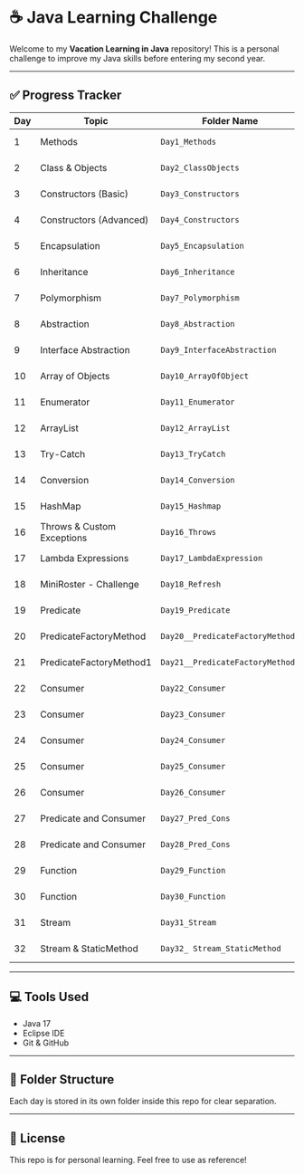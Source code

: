 # ☕️ Java Learning Challenge

Welcome to my **Vacation Learning in Java** repository! This is a personal challenge to improve my Java skills before entering my second year. 

---

## ✅ Progress Tracker

| Day  | Topic                     | Folder Name                       | Status   |
|------|---------------------------|-----------------------------------|----------|
| 1    | Methods                   | `Day1_Methods`                    | ✅ Done  |
| 2    | Class & Objects           | `Day2_ClassObjects`               | ✅ Done  |
| 3    | Constructors (Basic)      | `Day3_Constructors`               | ✅ Done  |
| 4    | Constructors (Advanced)   | `Day4_Constructors`               | ✅ Done  |
| 5    | Encapsulation             | `Day5_Encapsulation`              | ✅ Done  |
| 6    | Inheritance               | `Day6_Inheritance`                | ✅ Done  |
| 7    | Polymorphism              | `Day7_Polymorphism`               | ✅ Done  |
| 8    | Abstraction               | `Day8_Abstraction`                | ✅ Done  |
| 9    | Interface Abstraction     | `Day9_InterfaceAbstraction`       | ✅ Done  |
| 10   | Array of Objects          | `Day10_ArrayOfObject`             | ✅ Done  |
| 11   | Enumerator                | `Day11_Enumerator`                | ✅ Done  |
| 12   | ArrayList                 | `Day12_ArrayList`                 | ✅ Done  |
| 13   | Try-Catch                 | `Day13_TryCatch`                  | ✅ Done  |
| 14   | Conversion                | `Day14_Conversion`                | ✅ Done  |
| 15   | HashMap                   | `Day15_Hashmap`                   | ✅ Done  |
| 16   | Throws & Custom Exceptions| `Day16_Throws`                    | ✅ Done  |
| 17   | Lambda Expressions        | `Day17_LambdaExpression`          | ✅ Done  |
| 18   | MiniRoster - Challenge    | `Day18_Refresh`                   | ✅ Done  |
| 19   | Predicate                 | `Day19_Predicate`                 | ✅ Done  |
| 20   | PredicateFactoryMethod    | `Day20__PredicateFactoryMethod`   | ✅ Done  |
| 21   | PredicateFactoryMethod1   | `Day21__PredicateFactoryMethod1`  | ✅ Done  |
| 22   | Consumer                  | `Day22_Consumer`                  | ✅ Done  |
| 23   | Consumer                  | `Day23_Consumer`                  | ✅ Done  |
| 24   | Consumer                  | `Day24_Consumer`                  | ✅ Done  |
| 25   | Consumer                  | `Day25_Consumer`                  | ✅ Done  |
| 26   | Consumer                  | `Day26_Consumer`                  | ✅ Done  |
| 27   | Predicate and Consumer    | `Day27_Pred_Cons`                 | ✅ Done  |
| 28   | Predicate and Consumer    | `Day28_Pred_Cons`                 | ✅ Done  |
| 29   | Function                  | `Day29_Function`                  | ✅ Done  |
| 30   | Function                  | `Day30_Function`                  | ✅ Done  |
| 31   | Stream                    | `Day31_Stream`                    | ✅ Done  |
| 32   | Stream & StaticMethod     | `Day32_ Stream_StaticMethod`      | ✅ Done  |



---

## 💻 Tools Used

- Java 17
- Eclipse IDE
- Git & GitHub

---

## 📁 Folder Structure

Each day is stored in its own folder inside this repo for clear separation.

---

## 📌 License

This repo is for personal learning. Feel free to use as reference!

